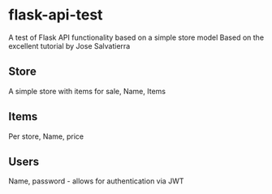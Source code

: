 # flask-api-test
A test of Flask API functionality based on a simple store model
Based on the excellent tutorial by Jose Salvatierra

## Store
A simple store with items for sale, Name, Items
## Items
Per store, Name, price
## Users
Name, password - allows for authentication via JWT
